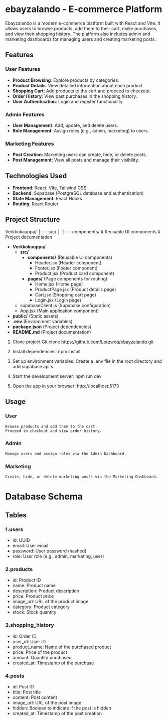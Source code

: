 # ebayzalando - E-commerce Platform

Ebayzalando is a modern e-commerce platform built with React and Vite. It allows users to browse products, add them to their cart, make purchases, and view their shopping history. The platform also includes admin and marketing dashboards for managing users and creating marketing posts.

## Features

### User Features
- **Product Browsing**: Explore products by categories.
- **Product Details**: View detailed information about each product.
- **Shopping Cart**: Add products to the cart and proceed to checkout.
- **Order History**: View past purchases in the shopping history.
- **User Authentication**: Login and register functionality.

### Admin Features
- **User Management**: Add, update, and delete users.
- **Role Management**: Assign roles (e.g., admin, marketing) to users.

### Marketing Features
- **Post Creation**: Marketing users can create, hide, or delete posts.
- **Post Management**: View all posts and manage their visibility.

## Technologies Used

- **Frontend**: React, Vite, Tailwind CSS
- **Backend**: Supabase (PostgreSQL database and authentication)
- **State Management**: React Hooks
- **Routing**: React Router

## Project Structure

Verkkokauppa/
├── src/
│   ├── components/                # Reusable UI components
                    # Project documentation

- **Verkkokauppa/**
  - **src/**
    - **components/** (Reusable UI components)
      - Header.jsx (Header component)
      - Footer.jsx (Footer component)
      - Product.jsx (Product card component)
    - **pages/** (Page components for routing)
      - Home.jsx (Home page)
      - ProductPage.jsx (Product details page)
      - Cart.jsx (Shopping cart page)
      - Login.jsx (Login page)
  - supabaseClient.js (Supabase configuration)
  - App.jsx (Main application component)
- **public/** (Static assets)
- **.env** (Environment variables)
- **package.json** (Project dependencies)
- **README.md** (Project documentation)



1. Clone project
Git clone https://github.com/Lorzweq/ebayzalando.git

3. Install dependencies:
npm install

4. Set up environment variables:
Create a .env file in the root directory and add supabase api's

6. Start the development server:
npm run dev

7. Open the app in your browser:
http://localhost:5173

## Usage

### User

    Browse products and add them to the cart.
    Proceed to checkout and view order history.


### Admin

    Manage users and assign roles via the Admin Dashboard.


### Marketing

    Create, hide, or delete marketing posts via the Marketing Dashboard.


# Database Schema

## Tables

### 1.users

- id: UUID
- email: User email
- password: User password (hashed)
- role: User role (e.g., admin, marketing, user)

### 2.products

- id: Product ID
- name: Product name
- description: Product description
- price: Product price
- image_url: URL of the product image
- category: Product category
- stock: Stock quantity

### 3.shopping_history

- id: Order ID
- user_id: User ID
- product_name: Name of the purchased product
- price: Price of the product
- amount: Quantity purchased
- created_at: Timestamp of the purchase

### 4.posts

- id: Post ID
- title: Post title
- content: Post content
- image_url: URL of the post image
- hidden: Boolean to indicate if the post is hidden
- created_at: Timestamp of the post creation

